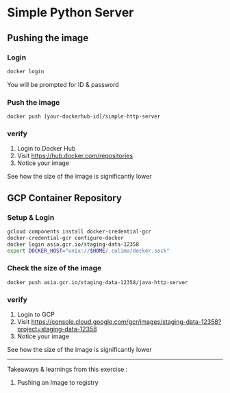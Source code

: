 # Simple Python Server
## Pushing the image


### Login

```bash
docker login
```

You will be prompted for ID & password

### Push the image

```
docker push [your-dockerhub-id]/simple-http-server
```

### verify

1. Login to Docker Hub
2. Visit https://hub.docker.com/repositories 
3. Notice your image

See how the size of the image is significantly lower

## GCP Container Repository

### Setup & Login

```bash
gcloud components install docker-credential-gcr
docker-credential-gcr configure-docker
docker login asia.gcr.io/staging-data-12358
export DOCKER_HOST="unix://$HOME/.colima/docker.sock"
```

### Check the size of the image

```
docker push asia.gcr.io/staging-data-12358/java-http-server
```

### verify

1. Login to GCP
2. Visit https://console.cloud.google.com/gcr/images/staging-data-12358?project=staging-data-12358
3. Notice your image

See how the size of the image is significantly lower

---

Takeaways & learnings from this exercise :

1. Pushing an Image to registry